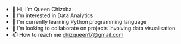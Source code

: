 - 👋 Hi, I’m Queen Chizoba
- 👀 I’m interested in Data Analytics
- 🌱 I’m currently learning Python programming language
- 💞️ I’m looking to collaborate on projects involving data visualisation
- 📫 How to reach me chizqueen17@gmail.com

<!---
Queency993/Queency993 is a ✨ special ✨ repository because its `README.md` (this file) appears on your GitHub profile.
You can click the Preview link to take a look at your changes.
--->
